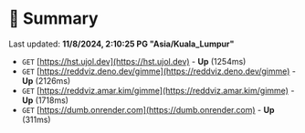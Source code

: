 # 📖 Summary
Last updated: **11/8/2024, 2:10:25 PG "Asia/Kuala_Lumpur"**

- `GET` [https://hst.ujol.dev](https://hst.ujol.dev) - **Up** (1254ms)
- `GET` [https://reddviz.deno.dev/gimme](https://reddviz.deno.dev/gimme) - **Up** (2126ms)
- `GET` [https://reddviz.amar.kim/gimme](https://reddviz.amar.kim/gimme) - **Up** (1718ms)
- `GET` [https://dumb.onrender.com](https://dumb.onrender.com) - **Up** (311ms)
